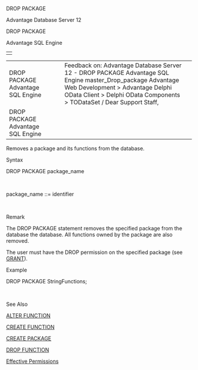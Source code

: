 DROP PACKAGE




Advantage Database Server 12  

DROP PACKAGE

Advantage SQL Engine

|  |
| --- |
|  |

|  |  |  |  |  |
| --- | --- | --- | --- | --- |
| DROP PACKAGE  Advantage SQL Engine |  |  | Feedback on: Advantage Database Server 12 - DROP PACKAGE Advantage SQL Engine master\_Drop\_package Advantage Web Development > Advantage Delphi OData Client > Delphi OData Components > TODataSet / Dear Support Staff, |  |
| DROP PACKAGE  Advantage SQL Engine |  |  |  |  |

Removes a package and its functions from the database.

Syntax

DROP PACKAGE package\_name

 

package\_name ::= identifier

 

Remark

The DROP PACKAGE statement removes the specified package from the database the database. All functions owned by the package are also removed.

The user must have the DROP permission on the specified package (see [GRANT](master_grant.htm)).

Example

DROP PACKAGE StringFunctions;

 

See Also

[ALTER FUNCTION](master_alter_function.htm)

[CREATE FUNCTION](master_create_function.htm)

[CREATE PACKAGE](master_create_package.htm)

[DROP FUNCTION](master_drop_function.htm)

[Effective Permissions](master_effective_permissions_vs_explicit_permissions.htm)